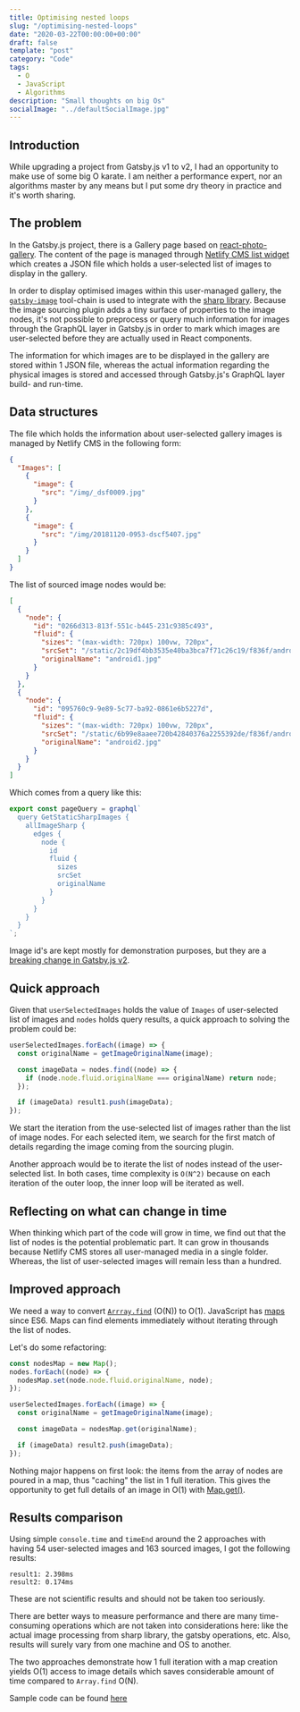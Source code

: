 ```yaml
---
title: Optimising nested loops
slug: "/optimising-nested-loops"
date: "2020-03-22T00:00:00+00:00"
draft: false
template: "post"
category: "Code"
tags:
  - O
  - JavaScript
  - Algorithms
description: "Small thoughts on big Os"
socialImage: "../defaultSocialImage.jpg"
---
```


## Introduction

While upgrading a project from Gatsby.js v1 to v2, I had an opportunity to make use of some big O karate. I am neither a performance expert, nor an algorithms master by any means but I put some dry theory in practice and it's worth sharing.

## The problem

In the Gatsby.js project, there is a Gallery page based on [react-photo-gallery](https://github.com/neptunian/react-photo-gallery). The content of the page is managed through [Netlify CMS list widget](https://www.netlifycms.org/docs/widgets/#list) which creates a JSON file which holds a user-selected list of images to display in the gallery.

In order to display optimised images within this user-managed gallery, the [`gatsby-image`](https://www.gatsbyjs.org/docs/gatsby-image/) tool-chain is used to integrate with the [sharp library](https://github.com/lovell/sharp). Because the image sourcing plugin adds a tiny surface of properties to the image nodes, it's not possible to preprocess or query much information for images through the GraphQL layer in Gatsby.js in order to mark which images are user-selected before they are actually used in React components.

The information for which images are to be displayed in the gallery are stored within 1 JSON file, whereas the actual information regarding the physical images is stored and accessed through Gatsby.js's GraphQL layer build- and run-time.

## Data structures

The file which holds the information about user-selected gallery images is managed by Netlify CMS in the following form:

```json
{
  "Images": [
    {
      "image": {
        "src": "/img/_dsf0009.jpg"
      }
    },
    {
      "image": {
        "src": "/img/20181120-0953-dscf5407.jpg"
      }
    }
  ]
}
```

The list of sourced image nodes would be:

```json
[
  {
    "node": {
      "id": "0266d313-813f-551c-b445-231c9385c493",
      "fluid": {
        "sizes": "(max-width: 720px) 100vw, 720px",
        "srcSet": "/static/2c19df4bb3535e40ba3bca7f71c26c19/f836f/android1.jpg 200w,\n/static/2c19df4bb3535e40ba3bca7f71c26c19/2244e/android1.jpg 400w,\n/static/2c19df4bb3535e40ba3bca7f71c26c19/7d509/android1.jpg 720w",
        "originalName": "android1.jpg"
      }
    }
  },
  {
    "node": {
      "id": "095760c9-9e89-5c77-ba92-0861e6b5227d",
      "fluid": {
        "sizes": "(max-width: 720px) 100vw, 720px",
        "srcSet": "/static/6b99e8aaee720b42840376a2255392de/f836f/android2.jpg 200w,\n/static/6b99e8aaee720b42840376a2255392de/2244e/android2.jpg 400w,\n/static/6b99e8aaee720b42840376a2255392de/7d509/android2.jpg 720w",
        "originalName": "android2.jpg"
      }
    }
  }
]
```

Which comes from a query like this:

```javascript
export const pageQuery = graphql`
  query GetStaticSharpImages {
    allImageSharp {
      edges {
        node {
          id
          fluid {
            sizes
            srcSet
            originalName
          }
        }
      }
    }
  }
`;
```

Image id's are kept mostly for demonstration purposes, but they are a [breaking change in Gatsby.js v2](https://www.gatsbyjs.org/docs/migrating-from-v1-to-v2/#dont-query-nodes-by-id).

## Quick approach

Given that `userSelectedImages` holds the value of `Images` of user-selected list of images and `nodes` holds query results, a quick approach to solving the problem could be:

```javascript
userSelectedImages.forEach((image) => {
  const originalName = getImageOriginalName(image);

  const imageData = nodes.find((node) => {
    if (node.node.fluid.originalName === originalName) return node;
  });

  if (imageData) result1.push(imageData);
});
```

We start the iteration from the use-selected list of images rather than the list of image nodes. For each selected item, we search for the first match of details regarding the image coming from the sourcing plugin.

Another approach would be to iterate the list of nodes instead of the user-selected list. In both cases, time complexity is `O(N^2)` because on each iteration of the outer loop, the inner loop will be iterated as well.

## Reflecting on what can change in time

When thinking which part of the code will grow in time, we find out that the list of nodes is the potential problematic part. It can grow in thousands because Netlify CMS stores all user-managed media in a single folder. Whereas, the list of user-selected images will remain less than a hundred.

## Improved approach

We need a way to convert [`Arrray.find`](https://developer.mozilla.org/en-US/docs/Web/JavaScript/Reference/Global_Objects/Array/find) (O(N)) to O(1). JavaScript has [maps](https://developer.mozilla.org/en-US/docs/Web/JavaScript/Reference/Global_Objects/Map) since ES6. Maps can find elements immediately without iterating through the list of nodes.

Let's do some refactoring:

```javascript
const nodesMap = new Map();
nodes.forEach((node) => {
  nodesMap.set(node.node.fluid.originalName, node);
});

userSelectedImages.forEach((image) => {
  const originalName = getImageOriginalName(image);

  const imageData = nodesMap.get(originalName);

  if (imageData) result2.push(imageData);
});
```

Nothing major happens on first look: the items from the array of nodes are poured in a map, thus "caching" the list in 1 full iteration. This gives the opportunity to get full details of an image in O(1) with [Map.get()](https://developer.mozilla.org/en-US/docs/Web/JavaScript/Reference/Global_Objects/Map/get).

## Results comparison

Using simple `console.time` and `timeEnd` around the 2 approaches with having 54 user-selected images and 163 sourced images, I got the following results:

```
result1: 2.398ms
result2: 0.174ms
```

These are not scientific results and should not be taken too seriously.

There are better ways to measure performance and there are many time-consuming operations which are not taken into considerations here: like the actual image processing from sharp library, the gatsby operations, etc. Also, results will surely vary from one machine and OS to another.

The two approaches demonstrate how 1 full iteration with a map creation yields O(1) access to image details which saves considerable amount of time compared to `Array.find` O(N).

Sample code can be found [here](https://github.com/kalinchernev/kalinchernev.github.io/tree/blog/samples/optimise-iterations)

